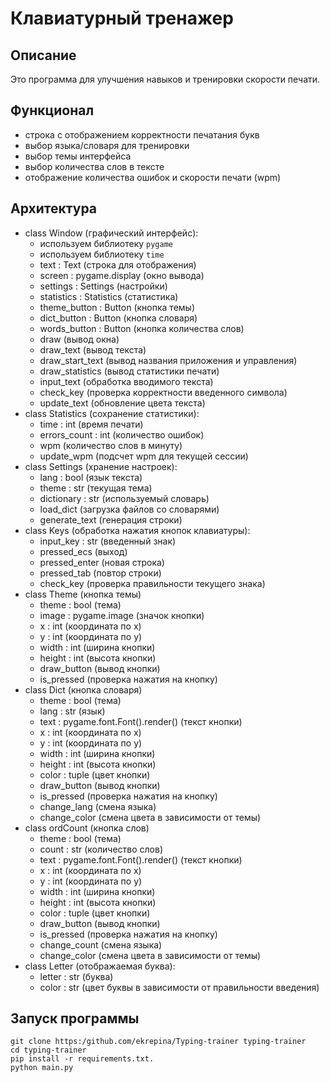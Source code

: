 # Клавиатурный тренажер
## Описание
Это программа для улучшения навыков и тренировки скорости печати.
## Функционал
* строка с отображением корректности печатания букв
* выбор языка/словаря для тренировки
* выбор темы интерфейса
* выбор количества слов в тексте
* отображение количества ошибок и скорости печати (wpm)
## Архитектура
* class Window (графический интерфейс):
  - используем библиотеку `pygame`
  - используем библиотеку `time`
  - text : Text (строка для отображения)
  - screen : pygame.display (окно вывода)
  - settings : Settings (настройки)
  - statistics : Statistics (статистика)
  - theme_button : Button (кнопка темы)
  - dict_button : Button (кнопка словаря)
  - words_button : Button (кнопка количества слов)
  - draw (вывод окна)
  - draw_text (вывод текста)
  - draw_start_text (вывод названия приложения и управления)
  - draw_statistics (вывод статистики печати)
  - input_text (обработка вводимого текста)
  - check_key (проверка корректности введенного символа)
  - update_text (обновление цвета текста)
* class Statistics (сохранение статистики):
  - time : int (время печати)
  - errors_count : int (количество ошибок)
  - wpm (количество слов в минуту)
  - update_wpm (подсчет wpm для текущей сессии)
* class Settings (хранение настроек):
  - lang : bool (язык текста)
  - theme : str (текущая тема)
  - dictionary : str (используемый словарь)
  - load_dict (загрузка файлов со словарями)
  - generate_text (генерация строки)
* class Keys (обработка нажатия кнопок клавиатуры):
  - input_key : str (введенный знак)
  - pressed_ecs (выход)
  - pressed_enter (новая строка)
  - pressed_tab (повтор строки)
  - check_key (проверка правильности текущего знака)
* class Theme (кнопка темы)
  - theme : bool (тема) 
  - image : pygame.image (значок кнопки)
  - x : int (координата по x)
  - y : int (координата по y)
  - width : int (ширина кнопки)
  - height : int (высота кнопки)
  - draw_button (вывод кнопки)
  - is_pressed (проверка нажатия на кнопку)
* class Dict (кнопка словаря)
  - theme : bool (тема) 
  - lang : str (язык) 
  - text : pygame.font.Font().render() (текст кнопки)
  - x : int (координата по x)
  - y : int (координата по y)
  - width : int (ширина кнопки)
  - height : int (высота кнопки)
  - color : tuple (цвет кнопки)
  - draw_button (вывод кнопки)
  - is_pressed (проверка нажатия на кнопку)
  - change_lang (смена языка)
  - change_color (смена цвета в зависимости от темы)
* class ordCount (кнопка слов)
  - theme : bool (тема) 
  - count : str (количество слов) 
  - text : pygame.font.Font().render() (текст кнопки)
  - x : int (координата по x)
  - y : int (координата по y)
  - width : int (ширина кнопки)
  - height : int (высота кнопки)
  - color : tuple (цвет кнопки)
  - draw_button (вывод кнопки)
  - is_pressed (проверка нажатия на кнопку)
  - change_count (смена языка)
  - change_color (смена цвета в зависимости от темы)
* class Letter (отображаемая буква):
  - letter : str (буква)
  - color : str (цвет буквы в зависимости от правильности введения)

## Запуск программы

```
git clone https:/github.com/ekrepina/Typing-trainer typing-trainer
cd typing-trainer
pip install -r requirements.txt.
python main.py
```
